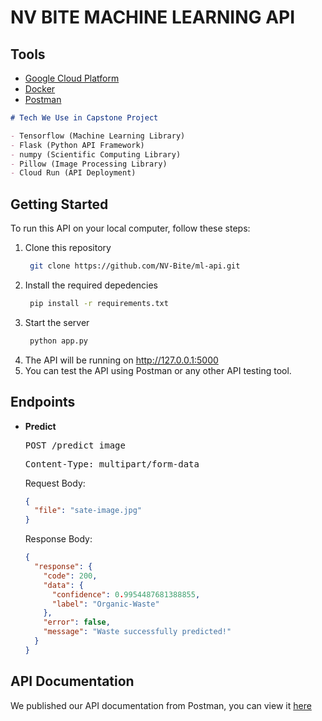 # NV BITE MACHINE LEARNING API

## Tools

- [Google Cloud Platform](https://cloud.google.com/)
- [Docker](https://docs.docker.com/manuals/)
- [Postman](https://www.postman.com/)

```markdown
# Tech We Use in Capstone Project

- Tensorflow (Machine Learning Library)
- Flask (Python API Framework)
- numpy (Scientific Computing Library)
- Pillow (Image Processing Library)
- Cloud Run (API Deployment)
```

## Getting Started

To run this API on your local computer, follow these steps:

1. Clone this repository
   ```bash
    git clone https://github.com/NV-Bite/ml-api.git
    ```
2. Install the required depedencies
   ```bash
    pip install -r requirements.txt
    ```
3. Start the server
   ```bash
    python app.py
    ```
4. The API will be running on http://127.0.0.1:5000 
5. You can test the API using Postman or any other API testing tool.

## Endpoints

- **Predict**
  <pre>POST /predict_image</pre>
  <pre>Content-Type: multipart/form-data</pre>

  Request Body:

  ```json
  {
    "file": "sate-image.jpg"
  }
  ```

  Response Body:

  ```json
  {
    "response": {
      "code": 200,
      "data": {
        "confidence": 0.9954487681388855,
        "label": "Organic-Waste"
      },
      "error": false,
      "message": "Waste successfully predicted!"
    }
  }
  ```
## API Documentation

We published our API documentation from Postman, you can view it [here](https://documenter.getpostman.com/view/39512380/2sAYHwL5qp)

